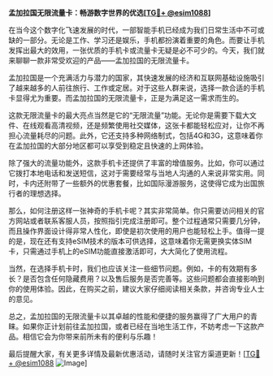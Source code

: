 **孟加拉国无限流量卡：畅游数字世界的优选[[TG💪+ @esim1088](https://t.me/s/esim1088)]**

在当今这个数字化飞速发展的时代，一部智能手机已经成为我们日常生活中不可或缺的一部分。无论是工作、学习还是娱乐，手机都扮演着重要的角色。而要让手机发挥出最大的效用，一张优质的手机卡或流量卡无疑是必不可少的。今天，我们就来聊聊一款非常受欢迎的产品——孟加拉国的无限流量卡。

孟加拉国是一个充满活力与潜力的国家，其快速发展的经济和互联网基础设施吸引了越来越多的人前往旅行、工作或定居。对于这些人群来说，选择一款合适的手机卡显得尤为重要。而孟加拉国的无限流量卡，正是为满足这一需求而生的。

这款无限流量卡的最大亮点当然是它的“无限流量”功能。无论你是需要下载大文件、在线观看高清视频，还是频繁使用社交媒体，这张卡都能轻松应对，让你不再担心流量耗尽的问题。此外，它还支持多种网络制式，包括4G和3G，这意味着你在孟加拉国的大部分地区都可以享受到稳定且快速的上网体验。

除了强大的流量功能外，这款手机卡还提供了丰富的增值服务。比如，你可以通过它拨打本地电话和发送短信，这对于需要经常与当地人沟通的人来说非常实用。同时，卡内还附带了一些额外的优惠套餐，比如国际漫游服务，这使得它成为出国旅行者的理想选择。

那么，如何注册这样一张神奇的手机卡呢？其实非常简单。你只需要访问相关的官方网站或者联系客服人员，按照指引完成注册即可。整个过程通常只需要几分钟，而且操作界面设计得非常人性化，即使是初次使用的用户也能轻松上手。值得一提的是，现在还有支持eSIM技术的版本可供选择，这意味着你无需更换实体SIM卡，只需通过手机上的eSIM功能直接激活即可，大大简化了使用流程。

当然，在选择手机卡时，我们也应该关注一些细节问题。例如，卡的有效期有多长？是否包含任何隐藏费用？以及售后服务是否完善等。这些问题都会直接影响到你的使用体验。因此，在购买之前，建议大家仔细阅读相关条款，并咨询专业人士的意见。

总之，孟加拉国的无限流量卡以其卓越的性能和便捷的服务赢得了广大用户的青睐。如果你正计划前往孟加拉国，或者已经在当地生活工作，不妨考虑一下这款产品。相信它会为你带来前所未有的便利与乐趣！

最后提醒大家，有关更多详情及最新优惠活动，请随时关注官方渠道更新！[[TG💪+ @esim1088](https://t.me/s/esim1088) ![Image](https://i.postimg.cc/4NQfJmqS/Snipaste-2025-05-13-00-14-12.png)]